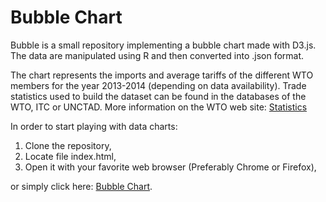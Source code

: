 Bubble Chart
============

Bubble is a small repository implementing a bubble chart made with D3.js. The data are manipulated using R and then converted into .json format.

The chart represents the imports and average tariffs of the different WTO members for the year 2013-2014 (depending on data availability). Trade statistics used to build the dataset can be found in the databases of the WTO, ITC or UNCTAD. More information on the WTO web site: [Statistics](www.wto.org/statistics)

In order to start playing with data charts:

1.  Clone the repository,
2.  Locate file index.html,
3.  Open it with your favorite web browser (Preferably Chrome or Firefox),

or simply click here: [Bubble Chart](https://marcgumowski.github.io/Bubble/).
